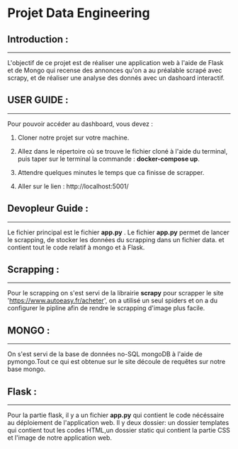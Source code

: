 #  Projet Data Engineering  



## Introduction :
-------------

L'objectif de ce projet est de réaliser une application web à l'aide de Flask et de Mongo qui recense des annonces qu'on a au préalable scrapé avec scrapy, et de réaliser une analyse des donnés avec un dashoard interactif.

## USER GUIDE :
-------------

Pour pouvoir accéder au dashboard, vous devez : 

1. Cloner notre projet sur votre machine.

2. Allez dans le répertoire où se trouve le fichier cloné à l'aide du terminal, puis taper sur le terminal la commande : __docker-compose  up__.

3. Attendre quelques minutes le temps que ca finisse de scrapper.

4. Aller sur le lien : http://localhost:5001/ 


## Devopleur Guide :

-------------

Le fichier principal est le fichier __app.py__ . Le fichier __app.py__ permet de lancer le scrapping, de stocker les données du scrapping dans un fichier data. et contient tout le code relatif à mongo et à Flask.


## Scrapping :

-------------

Pour le scrapping on s'est servi de la librairie __scrapy__ pour scrapper le site 'https://www.autoeasy.fr/acheter', on a utilisé un seul spiders et on a du configurer le pipline afin de rendre le scrapping d'image plus facile.


## MONGO :

-------------

On s'est servi de la base de données no-SQL mongoDB à l'aide de pymongo.Tout ce qui est obtenue sur le site découle de requêtes sur notre base mongo. 

## Flask :

-------------

Pour la partie flask, il y a un fichier __app.py__ qui contient le code nécéssaire au déploiement de l'application web.
Il y deux dossier: un dossier templates qui contient tout les codes HTML,un dossier static qui contient la partie CSS et l'image de notre application web.



